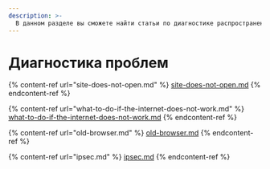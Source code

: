 ```yaml
---
description: >-
  В данном разделе вы сможете найти статьи по диагностике распространенных ошибок при работе с Ideco UTM.
---
```


# Диагностика проблем

{% content-ref url="site-does-not-open.md" %}
[site-does-not-open.md](site-does-not-open.md)
{% endcontent-ref %}

{% content-ref url="what-to-do-if-the-internet-does-not-work.md" %}
[what-to-do-if-the-internet-does-not-work.md](what-to-do-if-the-internet-does-not-work.md)
{% endcontent-ref %}

{% content-ref url="old-browser.md" %}
[old-browser.md](old-browser.md)
{% endcontent-ref %}

{% content-ref url="ipsec.md" %}
[ipsec.md](ipsec.md)
{% endcontent-ref %}
